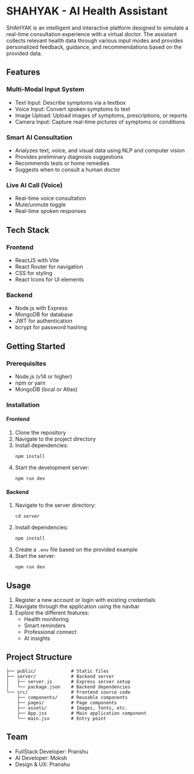 # SHAHYAK - AI Health Assistant

SHAHYAK is an intelligent and interactive platform designed to simulate a real-time consultation experience with a virtual doctor. The assistant collects relevant health data through various input modes and provides personalized feedback, guidance, and recommendations based on the provided data.

## Features

### Multi-Modal Input System
- Text Input: Describe symptoms via a textbox
- Voice Input: Convert spoken symptoms to text
- Image Upload: Upload images of symptoms, prescriptions, or reports
- Camera Input: Capture real-time pictures of symptoms or conditions

### Smart AI Consultation
- Analyzes text, voice, and visual data using NLP and computer vision
- Provides preliminary diagnosis suggestions
- Recommends tests or home remedies
- Suggests when to consult a human doctor

### Live AI Call (Voice)
- Real-time voice consultation
- Mute/unmute toggle
- Real-time spoken responses

## Tech Stack

### Frontend
- ReactJS with Vite
- React Router for navigation
- CSS for styling
- React Icons for UI elements

### Backend
- Node.js with Express
- MongoDB for database
- JWT for authentication
- bcrypt for password hashing

## Getting Started

### Prerequisites
- Node.js (v14 or higher)
- npm or yarn
- MongoDB (local or Atlas)

### Installation

#### Frontend
1. Clone the repository
2. Navigate to the project directory
3. Install dependencies:
   ```
   npm install
   ```
4. Start the development server:
   ```
   npm run dev
   ```

#### Backend
1. Navigate to the server directory:
   ```
   cd server
   ```
2. Install dependencies:
   ```
   npm install
   ```
3. Create a `.env` file based on the provided example
4. Start the server:
   ```
   npm run dev
   ```

## Usage

1. Register a new account or login with existing credentials
2. Navigate through the application using the navbar
3. Explore the different features:
   - Health monitoring
   - Smart reminders
   - Professional connect
   - AI insights

## Project Structure

```
├── public/             # Static files
├── server/             # Backend server
│   ├── server.js       # Express server setup
│   └── package.json    # Backend dependencies
└── src/                # Frontend source code
    ├── components/     # Reusable components
    ├── pages/          # Page components
    ├── assets/         # Images, fonts, etc.
    ├── App.jsx         # Main application component
    └── main.jsx        # Entry point
```

## Team

- FullStack Developer: Pranshu
- AI Developer: Moksh
- Design & UX: Pranshu
